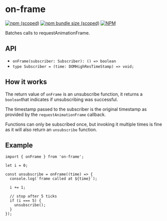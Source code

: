 # on-frame

[![npm (scoped)](https://img.shields.io/npm/v/@amate/on-frame)](https://www.npmjs.com/package/@amate/on-frame)
[![npm bundle size (scoped)](https://img.shields.io/bundlephobia/minzip/@amate/on-frame)](https://bundlephobia.com/package/@amate/on-frame)
[![NPM](https://img.shields.io/npm/l/@amate/on-frame)](https://github.com/christiandewit/on-frame/blob/main/LICENSE.md)

Batches calls to requestAnimationFrame.

## API

- `onFrame(subscriber: Subscriber): () => boolean`
- `type Subscriber = (time: DOMHighResTimeStamp) => void;`

## How it works

The return value of `onFrame` is an unsubscribe function, it returns a `boolean`that indicates if unsubscribing was successful.

The timestamp passed to the subscriber is the original timestamp as provided by the `requestAnimationFrame` callback.

Functions can only be subscribed once, but invoking it multiple times is fine as it will also return an `unsubscribe` function.

## Example

```
import { onFrame } from 'on-frame';

let i = 0;

const unsubscribe = onFrame((time) => {
  console.log(`frame called at ${time}`);

  i += 1;

  // stop after 5 ticks
  if (i === 5) {
    unsubscribe();
  }
});
```


